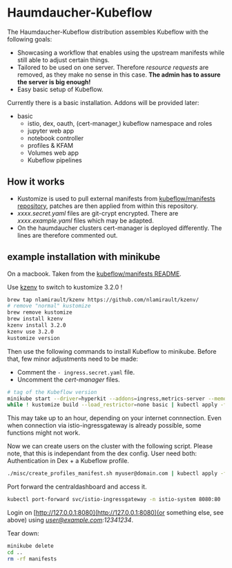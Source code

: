 # Haumdaucher-Kubeflow

The Haumdaucher-Kubeflow distribution assembles Kubeflow with the following goals:

* Showcasing a workflow that enables using the upstream manifests while still able to adjust certain things.
* Tailored to be used on one server. Therefore *resource requests* are removed, as they make no sense in this case. **The admin has to assure the server is big enough!**
* Easy basic setup of Kubeflow.

Currently there is a basic installation. Addons will be provided later:

* basic
    * istio, dex, oauth, (cert-manager,) kubeflow namespace and roles
    * jupyter web app
    * notebook controller
    * profiles & KFAM
    * Volumes web app
    * Kubeflow pipelines

## How it works

* Kustomize is used to pull external manifests from [kubeflow/manifests repository](https://github.com/kubeflow/manifests/tree/v1.3-branch), patches are then applied from within this repository.
* *xxxx.secret.yaml* files are git-crypt encrypted. There are *xxxx.example.yaml* files which may be adapted.
* On the haumdaucher clusters cert-manager is deployed differently. The lines are therefore commented out.

## example installation with minikube

On a macbook. Taken from the [kubeflow/manifests README](https://github.com/kubeflow/manifests/blob/v1.3-branch/README.md).

Use [kzenv](https://github.com/nlamirault/kzenv) to switch to kustomize 3.2.0 !

```sh
brew tap nlamirault/kzenv https://github.com/nlamirault/kzenv/
# remove "normal" kustomize
brew remove kustomize
brew install kzenv
kzenv install 3.2.0
kzenv use 3.2.0
kustomize version
```

Then use the following commands to install Kubeflow to minikube. Before that, few minor adjustments need to be made:

* Comment the `- ingress.secret.yaml` file.
* Uncomment the *cert-manager* files.

```sh
# tag of the Kubeflow version
minikube start --driver=hyperkit --addons=ingress,metrics-server --memory=14g --cpus=8 --disk-size='40000mb' && \
while ! kustomize build --load_restrictor=none basic | kubectl apply -f -; do echo "Retrying to apply resources"; sleep 10; done
```

This may take up to an hour, depending on your internet connnection. Even when connection via istio-ingressgateway is already possible, some functions might not work.

Now we can create users on the cluster with the following script. Please note, that this is independant from the dex config. User need both: Authentication in Dex + a Kubeflow profile.

```sh
./misc/create_profiles_manifest.sh myuser@domain.com | kubectl apply -f -
```

Port forward the centraldashboard and access it.

```sh
kubectl port-forward svc/istio-ingressgateway -n istio-system 8080:80
```

Login on [http://127.0.0.1:8080](http://127.0.0.1:8080)(or something else, see above) using *user@example.com:12341234*.

Tear down:

```sh
minikube delete
cd ..
rm -rf manifests
```